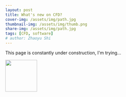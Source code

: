 ```yaml
---
layout: post
title: What's new on CFD?
cover-img: /assets/img/path.jpg
thumbnail-img: /assets/img/thumb.png
share-img: /assets/img/path.jpg
tags: [CFD, software]
# author: Zhaoyu Shi
---
```


This page is constantly under construction, I'm trying...

<img src="https://media4.giphy.com/media/v1.Y2lkPTc5MGI3NjExZDI0cTRnOGJwcWJ2YnJxcjAxam15YnJmaXNwNTlpeDM5MXBvNmlibCZlcD12MV9pbnRlcm5hbF9naWZfYnlfaWQmY3Q9Zw/3osxY9uagtB44imKwo/giphy.gif" align="center" width="100">







